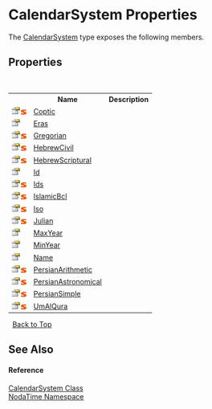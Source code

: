 # CalendarSystem Properties
 

The <a href="T_NodaTime_CalendarSystem">CalendarSystem</a> type exposes the following members.


## Properties
&nbsp;<table><tr><th></th><th>Name</th><th>Description</th></tr><tr><td>![Public property](media/pubproperty.gif "Public property")![Static member](media/static.gif "Static member")</td><td><a href="P_NodaTime_CalendarSystem_Coptic">Coptic</a></td><td /></tr><tr><td>![Public property](media/pubproperty.gif "Public property")</td><td><a href="P_NodaTime_CalendarSystem_Eras">Eras</a></td><td /></tr><tr><td>![Public property](media/pubproperty.gif "Public property")![Static member](media/static.gif "Static member")</td><td><a href="P_NodaTime_CalendarSystem_Gregorian">Gregorian</a></td><td /></tr><tr><td>![Public property](media/pubproperty.gif "Public property")![Static member](media/static.gif "Static member")</td><td><a href="P_NodaTime_CalendarSystem_HebrewCivil">HebrewCivil</a></td><td /></tr><tr><td>![Public property](media/pubproperty.gif "Public property")![Static member](media/static.gif "Static member")</td><td><a href="P_NodaTime_CalendarSystem_HebrewScriptural">HebrewScriptural</a></td><td /></tr><tr><td>![Public property](media/pubproperty.gif "Public property")</td><td><a href="P_NodaTime_CalendarSystem_Id">Id</a></td><td /></tr><tr><td>![Public property](media/pubproperty.gif "Public property")![Static member](media/static.gif "Static member")</td><td><a href="P_NodaTime_CalendarSystem_Ids">Ids</a></td><td /></tr><tr><td>![Public property](media/pubproperty.gif "Public property")![Static member](media/static.gif "Static member")</td><td><a href="P_NodaTime_CalendarSystem_IslamicBcl">IslamicBcl</a></td><td /></tr><tr><td>![Public property](media/pubproperty.gif "Public property")![Static member](media/static.gif "Static member")</td><td><a href="P_NodaTime_CalendarSystem_Iso">Iso</a></td><td /></tr><tr><td>![Public property](media/pubproperty.gif "Public property")![Static member](media/static.gif "Static member")</td><td><a href="P_NodaTime_CalendarSystem_Julian">Julian</a></td><td /></tr><tr><td>![Public property](media/pubproperty.gif "Public property")</td><td><a href="P_NodaTime_CalendarSystem_MaxYear">MaxYear</a></td><td /></tr><tr><td>![Public property](media/pubproperty.gif "Public property")</td><td><a href="P_NodaTime_CalendarSystem_MinYear">MinYear</a></td><td /></tr><tr><td>![Public property](media/pubproperty.gif "Public property")</td><td><a href="P_NodaTime_CalendarSystem_Name">Name</a></td><td /></tr><tr><td>![Public property](media/pubproperty.gif "Public property")![Static member](media/static.gif "Static member")</td><td><a href="P_NodaTime_CalendarSystem_PersianArithmetic">PersianArithmetic</a></td><td /></tr><tr><td>![Public property](media/pubproperty.gif "Public property")![Static member](media/static.gif "Static member")</td><td><a href="P_NodaTime_CalendarSystem_PersianAstronomical">PersianAstronomical</a></td><td /></tr><tr><td>![Public property](media/pubproperty.gif "Public property")![Static member](media/static.gif "Static member")</td><td><a href="P_NodaTime_CalendarSystem_PersianSimple">PersianSimple</a></td><td /></tr><tr><td>![Public property](media/pubproperty.gif "Public property")![Static member](media/static.gif "Static member")</td><td><a href="P_NodaTime_CalendarSystem_UmAlQura">UmAlQura</a></td><td /></tr></table>&nbsp;
<a href="#calendarsystem-properties">Back to Top</a>

## See Also


#### Reference
<a href="T_NodaTime_CalendarSystem">CalendarSystem Class</a><br /><a href="N_NodaTime">NodaTime Namespace</a><br />